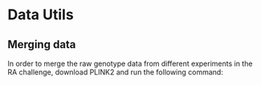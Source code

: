 # Data Utils 

## Merging data

In order to merge the raw genotype data from different experiments in the RA challenge, download PLINK2 and run the following command:

```

```